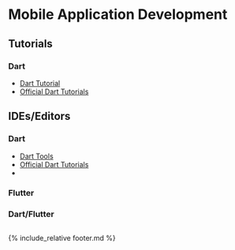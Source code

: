 # Mobile Application Development

## Tutorials
### Dart
* [Dart Tutorial](https://dart-tutorial.com/)
* [Official Dart Tutorials](https://dart.dev/tutorials)

## IDEs/Editors
### Dart
* [Dart Tools](https://dart.dev/tools)
* [Official Dart Tutorials]()
* []()

### Flutter

### Dart/Flutter

##
###

##
###

{% include_relative footer.md %}
